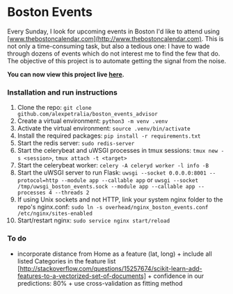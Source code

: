 # Boston Events

Every Sunday, I look for upcoming events in Boston I'd like to attend using [www.thebostoncalendar.com](http://www.thebostoncalendar.com). This is not only a time-consuming task, but also a tedious one: I have to wade through dozens of events which do not interest me to find the few that do. The objective of this project is to automate getting the signal from the noise.

**You can now view this project live <a href="http://52.2.13.97:8001/" target="_blank">here</a>.**

### Installation and run instructions

1. Clone the repo: `git clone github.com/alexpetralia/boston_events_advisor`
2. Create a virtual environment: `python3 -m venv .venv`
3. Activate the virtual environment: `source .venv/bin/activate`
4. Install the required packages: `pip install -r requirements.txt`
5. Start the redis server: `sudo redis-server`
6. Start the celerybeat and uWSGI processes in tmux sessions: `tmux new -s <session>`, `tmux attach -t <target>`
7. Start the celerybeat worker: `celery -A celeryd worker -l info -B`
8. Start the uWSGI server to run Flask: `uwsgi --socket 0.0.0.0:8001 --protocol=http --module app --callable app` or `uwsgi --socket /tmp/uwsgi_boston_events.sock --module app --callable app --processes 4 --threads 2`
9. If using Unix sockets and not HTTP, link your system nginx folder to the repo's nginx.conf: `sudo ln -s overhead/nginx_boston_events.conf /etc/nginx/sites-enabled` 
10. Start/restart nginx: `sudo service nginx start/reload`

### To do

* incorporate distance from Home as a feature (lat, long) + include all listed Categories in the feature list [http://stackoverflow.com/questions/15257674/scikit-learn-add-features-to-a-vectorized-set-of-documents] + confidence in our predictions: 80% + use cross-validation as fitting method
